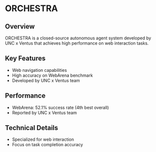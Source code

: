 # ORCHESTRA

## Overview
ORCHESTRA is a closed-source autonomous agent system developed by UNC x Ventus that achieves high performance on web interaction tasks.

## Key Features
- Web navigation capabilities
- High accuracy on WebArena benchmark
- Developed by UNC x Ventus team

## Performance
- WebArena: 52.1% success rate (4th best overall)
- Reported by UNC x Ventus team

## Technical Details
- Specialized for web interaction
- Focus on task completion accuracy
